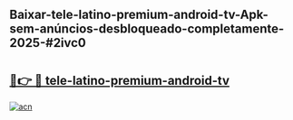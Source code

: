 ## Baixar-tele-latino-premium-android-tv-Apk-sem-anúncios-desbloqueado-completamente-2025-#2ivc0

# <h2><a href="https://ainizakaria.my?title=tele-latino-premium-android-tv&ref=22M">🔗👉 🔴 tele-latino-premium-android-tv</a></h2>

[![acn](https://github.com/user-attachments/assets/0f9c940e-d8b0-45ae-aac7-cd30a18b3e1c)](https://ainizakaria.my?title=tele-latino-premium-android-tv&ref=22M)

